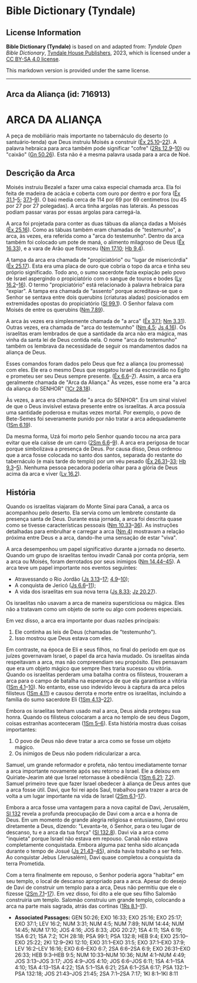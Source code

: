 # Bible Dictionary (Tyndale)

## License Information

**Bible Dictionary (Tyndale)** is based on and adapted from: _Tyndale Open Bible Dictionary_, [Tyndale House Publishers](https://tyndaleopenresources.com/), 2023, which is licensed under a [CC BY-SA 4.0 license](https://creativecommons.org/licenses/by-sa/4.0/legalcode.en).

This markdown version is provided under the same license.



--------------------------------

## Arca da Aliança (id: 716913)

ARCA DA ALIANÇA
===============

A peça de mobiliário mais importante no tabernáculo do deserto (o santuário\-tenda) que Deus instruiu Moisés a construir ([Êx 25\.10](https://ref.ly/Exod25:10-Exod25:22)–[22](https://ref.ly/Exod25:10-Exod25:22)). A palavra hebraica para arca também pode significar "cofre" ([2Rs 12\.9](https://ref.ly/2Kgs12:9-2Kgs12:10)–[10](https://ref.ly/2Kgs12:9-2Kgs12:10)) ou "caixão" ([Gn 50\.26](https://ref.ly/Gen50:26)). Esta não é a mesma palavra usada para a arca de Noé.

Descrição da Arca
-----------------

Moisés instruiu Bezalel a fazer uma caixa especial chamada arca. Ela foi feita de madeira de acácia e coberta com ouro por dentro e por fora ([Êx 31\.1](https://ref.ly/Exod31:1-Exod31:5)–[5](https://ref.ly/Exod31:1-Exod31:5); [37\.1](https://ref.ly/Exod37:1-Exod37:9)–[9](https://ref.ly/Exod37:1-Exod37:9)). O baú media cerca de 114 por 69 por 69 centímetros (ou 45 por 27 por 27 polegadas). A arca tinha argolas nas laterais. As pessoas podiam passar varas por essas argolas para carregá\-la.

A arca foi projetada para conter as duas tábuas da aliança dadas a Moisés ([Êx 25\.16](https://ref.ly/Exod25:16)). Como as tábuas também eram chamadas de "testemunho", a arca, às vezes, era referida como a "arca do testemunho". Dentro da arca também foi colocado um pote de maná, o alimento milagroso de Deus ([Êx 16\.33](https://ref.ly/Exod16:33)), e a vara de Arão que floresceu ([Nm 17\.10](https://ref.ly/Num17:10); [Hb 9\.4](https://ref.ly/Heb9:4)).

A tampa da arca era chamada de "propiciatório" ou "lugar de misericórdia" ([Êx 25\.17](https://ref.ly/Exod25:17)). Esta era uma placa de ouro que cobria o topo da arca e tinha seu próprio significado. Todo ano, o sumo sacerdote fazia expiação pelo povo de Israel aspergindo o propiciatório com o sangue de touros e bodes ([Lv 16\.2](https://ref.ly/Lev16:2-Lev16:16)–[16](https://ref.ly/Lev16:2-Lev16:16)). O termo "propiciatório" está relacionado à palavra hebraica para "expiar". A tampa era chamada de “assento” porque acreditava\-se que o Senhor se sentava entre dois querubins (criaturas aladas) posicionados em extremidades opostas do propiciatório ([Sl 99\.1](https://ref.ly/Ps99:1)). O Senhor falava com Moisés de entre os querubins ([Nm 7\.89](https://ref.ly/Num7:89)).

A arca às vezes era simplesmente chamada de "a arca" ([Êx 37\.1](https://ref.ly/Exod37:1); [Nm 3\.31](https://ref.ly/Num3:31)). Outras vezes, era chamada de "arca do testemunho" ([Nm 4\.5](https://ref.ly/Num4:5); [Js 4\.16](https://ref.ly/Josh4:16)). Os israelitas eram lembrados de que a santidade da arca não era mágica, mas vinha da santa lei de Deus contida nela. O nome "arca do testemunho" também os lembrava da necessidade de seguir os mandamentos dados na aliança de Deus.

Esses comandos foram dados pelo Deus que fez a aliança (ou promessa) com eles. Ele era o mesmo Deus que resgatou Israel da escravidão no Egito e prometeu ser seu Deus sempre presente. ([Êx 6\.6](https://ref.ly/Exod6:6-Exod6:7)–[7](https://ref.ly/Exod6:6-Exod6:7)). Assim, a arca era geralmente chamada de "Arca da Aliança." Às vezes, esse nome era "a arca da aliança do SENHOR" ([1Cr 28\.18](https://ref.ly/1Chr28:18)).

Às vezes, a arca era chamada de "a arca do SENHOR". Era um sinal visível de que o Deus invisível estava presente entre os israelitas. A arca possuía uma santidade poderosa e muitas vezes mortal. Por exemplo, o povo de Bete\-Semes foi severamente punido por não tratar a arca adequadamente ([1Sm 6\.19](https://ref.ly/1Sam6:19)).

Da mesma forma, Uzá foi morto pelo Senhor quando tocou na arca para evitar que ela caísse de um carro ([2Sm 6\.6](https://ref.ly/2Sam6:6-2Sam6:9)–[9](https://ref.ly/2Sam6:6-2Sam6:9)). A arca era perigosa de tocar porque simbolizava a presença de Deus. Por causa disso, Deus ordenou que a arca fosse colocada no santo dos santos, separada do restante do tabernáculo (e mais tarde do templo) por um véu pesado ([Êx 26\.31](https://ref.ly/Exod26:31-Exod26:33)–[33](https://ref.ly/Exod26:31-Exod26:33); [Hb 9\.3](https://ref.ly/Heb9:3-Heb9:5)–[5](https://ref.ly/Heb9:3-Heb9:5)). Nenhuma pessoa pecadora poderia olhar para a glória de Deus acima da arca e viver ([Lv 16\.2](https://ref.ly/Lev16:2)).

História
--------

Quando os israelitas viajaram do Monte Sinai para Canaã, a arca os acompanhou pelo deserto. Ela servia como um lembrete constante da presença santa de Deus. Durante essa jornada, a arca foi descrita quase como se tivesse características pessoais ([Nm 10\.33](https://ref.ly/Num10:33-Num10:36)–[36](https://ref.ly/Num10:33-Num10:36)). As instruções detalhadas para embrulhar e carregar a arca ([Nm 4](https://ref.ly/Num4:1-Num4:49)) mostravam a relação próxima entre Deus e a arca, dando\-lhe uma sensação de estar "viva".

A arca desempenhou um papel significativo durante a jornada no deserto. Quando um grupo de israelitas tentou invadir Canaã por conta própria, sem a arca ou Moisés, foram derrotados por seus inimigos ([Nm 14\.44–45](https://ref.ly/Num14:44)). A arca teve um papel importante nos eventos seguintes:

* Atravessando o Rio Jordão ([Js 3\.13](https://ref.ly/Josh3:13-Josh3:17)–[17](https://ref.ly/Josh3:13-Josh3:17); [4\.9](https://ref.ly/Josh4:9-Josh4:10)–[10](https://ref.ly/Josh4:9-Josh4:10));
* A conquista de Jericó ([Js 6\.6](https://ref.ly/Josh6:6-Josh6:11)–[11](https://ref.ly/Josh6:6-Josh6:11));
* A vida dos israelitas em sua nova terra ([Js 8\.33](https://ref.ly/Josh8:33); [Jz 20\.27](https://ref.ly/Judg20:27)).

Os israelitas não usavam a arca de maneira supersticiosa ou mágica. Eles não a tratavam como um objeto de sorte ou algo com poderes especiais.

Em vez disso, a arca era importante por duas razões principais:

1. Ele continha as leis de Deus (chamadas de "testemunho").
2. Isso mostrou que Deus estava com eles.

Em contraste, na época de Eli e seus filhos, no final do período em que os juízes governavam Israel, o papel da arca havia mudado. Os israelitas ainda respeitavam a arca, mas não compreendiam seu propósito. Eles pensavam que era um objeto mágico que sempre lhes traria sucesso ou vitória. Quando os israelitas perderam uma batalha contra os filisteus, trouxeram a arca para o campo de batalha na esperança de que ela garantisse a vitória ([1Sm 4\.1](https://ref.ly/1Sam4:1-1Sam4:10)–[10](https://ref.ly/1Sam4:1-1Sam4:10)). No entanto, esse uso indevido levou à captura da arca pelos filisteus ([1Sm 4\.11](https://ref.ly/1Sam4:11)) e causou derrota e morte entre os israelitas, incluindo a família do sumo sacerdote Eli ([1Sm 4\.13](https://ref.ly/1Sam4:13-1Sam4:22)–[22](https://ref.ly/1Sam4:13-1Sam4:22)).

Embora os israelitas tenham usado mal a arca, Deus ainda protegeu sua honra. Quando os filisteus colocaram a arca no templo de seu deus Dagom, coisas estranhas aconteceram ([1Sm 5–6](https://ref.ly/1Sam5:1-1Sam6:21)). Esta história mostra duas coisas importantes:

1. O povo de Deus não deve tratar a arca como se fosse um objeto mágico.
2. Os inimigos de Deus não podem ridicularizar a arca.

Samuel, um grande reformador e profeta, não tentou imediatamente tornar a arca importante novamente após seu retorno a Israel. Ele a deixou em Quiriate\-Jearim até que Israel retornasse à obediência ([1Sm 6\.21](https://ref.ly/1Sam6:21); [7\.2](https://ref.ly/1Sam7:2)). Samuel primeiro teve que fazer Israel obedecer à aliança de Deus antes que a arca fosse útil. Davi, que foi rei após Saul, trabalhou para trazer a arca de volta a um lugar importante na vida de Israel ([2Sm 6\.1](https://ref.ly/2Sam6:1-2Sam6:17)–[17](https://ref.ly/2Sam6:1-2Sam6:17)).

Embora a arca fosse uma vantagem para a nova capital de Davi, Jerusalém, [Sl 132](https://ref.ly/Ps132:1-Ps132:18) revela a profunda preocupação de Davi com a arca e a honra de Deus. Em um momento de grande alegria religiosa e entusiasmo, Davi orou diretamente a Deus, dizendo: "Levanta\-te, ó Senhor, para o teu lugar de descanso, tu e a arca da tua força" ([Sl 132\.8](https://ref.ly/Ps132:8)). Davi via a arca como "inquieta" porque Israel não estava em repouso. Canaã não estava completamente conquistada. Embora alguma paz tenha sido alcançada durante o tempo de Josué ([Js 21\.43](https://ref.ly/Josh21:43-Josh21:45)–[45](https://ref.ly/Josh21:43-Josh21:45)), ainda havia trabalho a ser feito. Ao conquistar Jebus (Jerusalém), Davi quase completou a conquista da terra Prometida.

Com a terra finalmente em repouso, o Senhor poderia agora "habitar" em seu templo, o local de descanso apropriado para a arca. Apesar do desejo de Davi de construir um templo para a arca, Deus não permitiu que ele o fizesse ([2Sm 7\.1](https://ref.ly/2Sam7:1-2Sam7:17)–[17](https://ref.ly/2Sam7:1-2Sam7:17)). Em vez disso, foi dito a ele que seu filho Salomão construiria um templo. Salomão construiu um grande templo, colocando a arca na parte mais sagrada, atrás das cortinas ([1Rs 8\.1](https://ref.ly/1Kgs8:1-1Kgs8:11)–[11](https://ref.ly/1Kgs8:1-1Kgs8:11)).

* **Associated Passages:** GEN 50:26; EXO 16:33; EXO 25:16; EXO 25:17; EXO 37:1; LEV 16:2; NUM 3:31; NUM 4:5; NUM 7:89; NUM 14:44; NUM 14:45; NUM 17:10; JOS 4:16; JOS 8:33; JDG 20:27; 1SA 4:11; 1SA 6:19; 1SA 6:21; 1SA 7:2; 1CH 28:18; PSA 99:1; PSA 132:8; HEB 9:4; EXO 25:10–EXO 25:22; 2KI 12:9–2KI 12:10; EXO 31:1–EXO 31:5; EXO 37:1–EXO 37:9; LEV 16:2–LEV 16:16; EXO 6:6–EXO 6:7; 2SA 6:6–2SA 6:9; EXO 26:31–EXO 26:33; HEB 9:3–HEB 9:5; NUM 10:33–NUM 10:36; NUM 4:1–NUM 4:49; JOS 3:13–JOS 3:17; JOS 4:9–JOS 4:10; JOS 6:6–JOS 6:11; 1SA 4:1–1SA 4:10; 1SA 4:13–1SA 4:22; 1SA 5:1–1SA 6:21; 2SA 6:1–2SA 6:17; PSA 132:1–PSA 132:18; JOS 21:43–JOS 21:45; 2SA 7:1–2SA 7:17; 1KI 8:1–1KI 8:11

